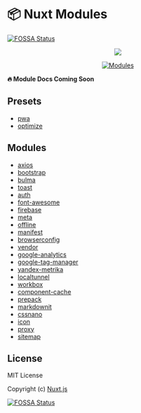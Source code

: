 # 📦 Nuxt Modules
[![FOSSA Status](https://app.fossa.io/api/projects/git%2Bhttps%3A%2F%2Fgithub.com%2Fnuxt-community%2Fmodules.svg?type=shield)](https://app.fossa.io/projects/git%2Bhttps%3A%2F%2Fgithub.com%2Fnuxt-community%2Fmodules?ref=badge_shield)


<p align="center"><img align="center" src="http://imgur.com/V4LtoII.png"/></p>
<p align="center">
  <a href="https://github.com/nuxt/nuxt-modules">
    <img src="https://img.shields.io/badge/Modules-Ready-green.svg?style=flat-square" alt="Modules">
  </a>
</p>

**🔥 Module Docs Coming Soon**

## Presets
- [pwa](modules/pwa)
- [optimize](modules/optimize)

## Modules
- [axios](https://github.com/nuxt-community/axios-module)
- [bootstrap](modules/bootstrap-vue)
- [bulma](modules/bulma)
- [toast](modules/toast)
- [auth](modules/auth)
- [font-awesome](modules/font-awesome)
- [firebase](modules/firebase)
- [meta](modules/meta)
- [offline](modules/offline)
- [manifest](modules/manifest)
- [browserconfig](modules/browserconfig)
- [vendor](modules/vendor)
- [google-analytics](modules/google-analytics)
- [google-tag-manager](modules/google-tag-manager)
- [yandex-metrika](modules/yandex-metrika)
- [localtunnel](modules/localtunnel)
- [workbox](modules/workbox)
- [component-cache](modules/component-cache)
- [prepack](modules/prepack)
- [markdownit](modules/markdownit)
- [cssnano](modules/cssnano)
- [icon](modules/icon)
- [proxy](modules/proxy)
- [sitemap](modules/sitemap)

## License
MIT License

Copyright (c) [Nuxt.js](https://nuxtjs.org)


[![FOSSA Status](https://app.fossa.io/api/projects/git%2Bhttps%3A%2F%2Fgithub.com%2Fnuxt-community%2Fmodules.svg?type=large)](https://app.fossa.io/projects/git%2Bhttps%3A%2F%2Fgithub.com%2Fnuxt-community%2Fmodules?ref=badge_large)